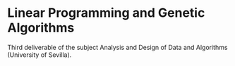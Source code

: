 # Linear Programming and Genetic Algorithms
Third deliverable of the subject Analysis and Design of Data and Algorithms (University of Sevilla).
